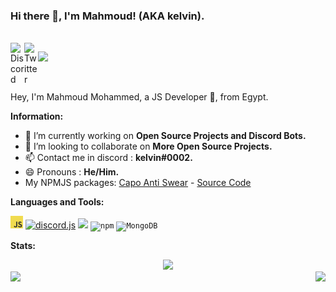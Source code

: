 ### Hi there 👋, I'm Mahmoud! (AKA kelvin).

<br/>
<a href="https://discord.com/users/688815614625841208">
    <img align ="left" alt="Discord" width="22px" src ="https://cdn.jsdelivr.net/npm/simple-icons@v3/icons/discord.svg" />
  </a>
  <a href="https://twitter.com/kelvin4dev">
    <img align ="left" alt="Twitter " width="22px" src ="https://cdn.jsdelivr.net/npm/simple-icons@v3/icons/twitter.svg" />
  </a>

![](https://visitors-badge.glitch.me/badge?page_id=kelvin4dev.kelvin4dev)

<br/>

Hey, I'm Mahmoud Mohammed, a JS Developer 🚀, from Egypt.

 **Information:**

- 🔭 I’m currently working on  **Open Source Projects and Discord Bots.**
- 👯 I’m looking to collaborate on **More Open Source Projects.**
- 📫 Contact me in discord :  **kelvin#0002.**
- 😄 Pronouns :  **He/Him.**
- My NPMJS packages:
[Capo Anti Swear](https://www.npmjs.com/package/capo-anti-swear) - [Source Code](https://github.com/Capo-Studio/capo-anti-swear)

**Languages and Tools:**  


<code><img height="20" src="https://raw.githubusercontent.com/github/explore/80688e429a7d4ef2fca1e82350fe8e3517d3494d/topics/javascript/javascript.png"></code>
<a href="https://discord.js.org"><img src="https://cdn.discordapp.com/attachments/740865034887888996/740865173065170994/logo-square.png" width="20" alt="discord.js" /></a>
<code><img height="20" src="https://img.shields.io/badge/-Nodejs-43853d?style=flat-square&logo=Node.js&logoColor=white"/></code>
<code><img alt="npm" src="https://img.shields.io/badge/-NPM-CB3837?style=flat-square&logo=npm&logoColor=white" /></code>
<code><img alt="MongoDB" src="https://img.shields.io/badge/-MongoDB-13aa52?style=flat-square&logo=mongodb&logoColor=white" /></code>



**Stats:**  


<div align="center"><img src="https://github-profile-trophy.vercel.app/?username=kelvin4dev&theme=dracula&count_private=true"></div>
<img align="left" src="https://github-readme-stats.vercel.app/api?username=kelvin4dev&show_icons=true&hide_border=true&theme=tokyonight"><img align="right" src="https://github-readme-stats.vercel.app/api/top-langs/?username=kelvin4dev&theme=tokyonight&hide=batchfile">






